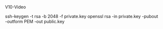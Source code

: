 V10-Video

ssh-keygen -t rsa -b 2048 -f private.key
openssl rsa -in private.key -pubout -outform PEM -out public.key